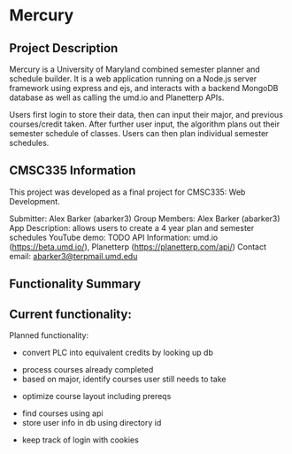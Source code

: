 # Mercury

## Project Description
Mercury is a University of Maryland combined semester planner and schedule builder. It is a web application running on a Node.js server framework using express and ejs, and interacts with a backend MongoDB database as well as calling the umd.io and Planetterp APIs.

Users first login to store their data, then can input their major, and previous courses/credit taken. After further user input, the algorithm plans out their semester schedule of classes. Users can then plan individual semester schedules.

## CMSC335 Information

This project was developed as a final project for CMSC335: Web Development.

Submitter: Alex Barker (abarker3)
Group Members: Alex Barker (abarker3)
App Description: allows users to create a 4 year plan and semester schedules
YouTube demo: TODO
API Information: umd.io (https://beta.umd.io/), Planetterp (https://planetterp.com/api/)
Contact email: abarker3@terpmail.umd.edu

## Functionality Summary

Current functionality:
- 

Planned functionality:
- convert PLC into equivalent credits by looking up db
* process courses already completed
* based on major, identify courses user still needs to take
- optimize course layout including prereqs
* find courses using api
* store user info in db using directory id
- keep track of login with cookies
